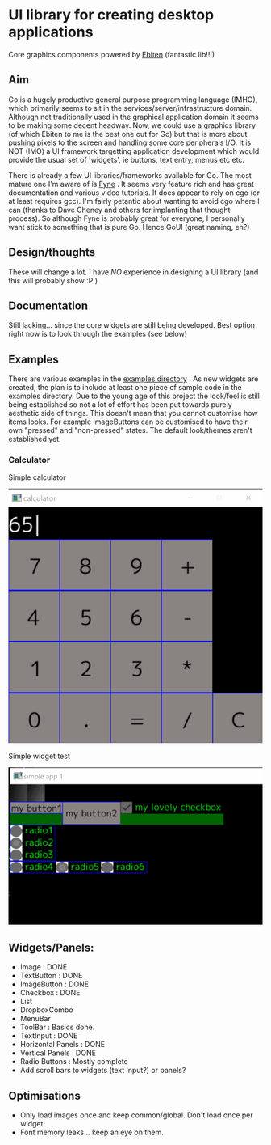 # UI library for creating desktop applications

Core graphics components powered by [Ebiten](https://ebiten.org/) (fantastic lib!!!)

## Aim

Go is a hugely productive general purpose programming language (IMHO), which primarily seems to sit in the services/server/infrastructure domain. Although not traditionally used in the graphical application domain it seems to be making some decent headway. Now, we could use a graphics library (of which Ebiten to me is the best one out for Go) but that is more about pushing pixels to the screen and handling some core peripherals I/O. It is NOT (IMO) a UI framework targetting application development which would provide the usual set of 'widgets', ie buttons, text entry, menus etc etc. 

There is already a few UI libraries/frameworks available for Go. The most mature one I'm aware of is [Fyne](https://fyne.io/) . It seems very feature rich and has great documentation and various video tutorials. It does appear to rely on cgo (or at least requires gcc). I'm fairly petantic about wanting to avoid cgo where I can (thanks to Dave Cheney and others for implanting that thought process). So although Fyne is probably great for everyone, I personally want stick to something that is pure Go. Hence GoUI (great naming, eh?)


## Design/thoughts

These will change a lot. I have *NO* experience in designing a UI library (and this will probably show :P )

## Documentation
Still lacking...   since the core widgets are still being developed. Best option right now is to look through the examples (see below)

## Examples

There are various examples in the [examples directory](https://github.com/kpfaulkner/goui/tree/master/examples) . As new widgets are created, the plan is to include at least one piece of sample code in the examples directory. Due to the young age of this project the look/feel is still being established so not a lot of effort has been put towards purely aesthetic side of things. This doesn't mean that you cannot customise how items looks. For example ImageButtons can be customised to have their own "pressed" and "non-pressed" states. The default look/themes aren't established yet.


### Calculator 

Simple calculator

<img src="docs\images\calculator.png" alt="calculator" />



Simple widget test

<img src="docs\images\simple1.png" alt="simple1"/>





## Widgets/Panels:

- Image : DONE
- TextButton : DONE
- ImageButton : DONE
- Checkbox : DONE
- List
- DropboxCombo
- MenuBar
- ToolBar : Basics done.
- TextInput : DONE
- Horizontal Panels : DONE
- Vertical Panels : DONE
- Radio Buttons : Mostly complete
- Add scroll bars to widgets (text input?) or panels?

## Optimisations

- Only load images once and keep common/global. Don't load once per widget!
- Font memory leaks...  keep an eye on them.


